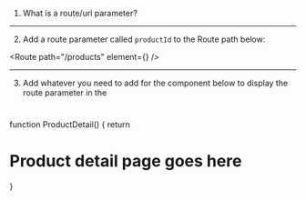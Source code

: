 1. What is a route/url parameter?


------------
2. Add a route parameter called `productId` to the Route path below:


<Route path="/products" element={<ProductDetail />} />


------------
3. Add whatever you need to add for the component below to display
   the route parameter in the <h1>


function ProductDetail() {
    return <h1>Product detail page goes here</h1>
}

